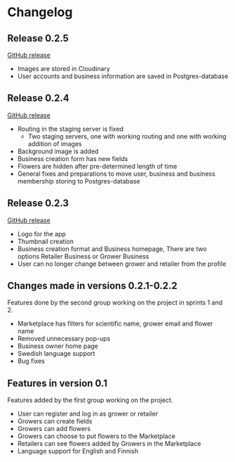 # Changelog

## Release 0.2.5
[GitHub release](https://github.com/Slowers-Team/Slowers-App/releases/tag/v0.2.5)

- Images are stored in Cloudinary
- User accounts and business information are saved in Postgres-database

## Release 0.2.4
[GitHub release](https://github.com/Slowers-Team/Slowers-App/releases/tag/v0.2.4)

- Routing in the staging server is fixed
    - Two staging servers, one with working routing and one with working addition of images
- Background image is added
- Business creation form has new fields
- Flowers are hidden after pre-determined length of time
- General fixes and preparations to move user, business and business membership storing to Postgres-database

## Release 0.2.3
[GitHub release](https://github.com/Slowers-Team/Slowers-App/releases/tag/0.2.3)

- Logo for the app
- Thumbnail creation
- Business creation format and Business homepage, There are two options Retailer Business or Grower Business
- User can no longer change between grower and retailer from the profile

## Changes made in versions 0.2.1-0.2.2
Features done by the second group working on the project in sprints 1 and 2.

- Marketplace has filters for scientific name, grower email and flower name
- Removed unnecessary pop-ups
- Business owner home page
- Swedish language support
- Bug fixes

## Features in version 0.1
Features added by the first group working on the project.

- User can register and log in as grower or retailer
- Growers can create fields
- Growers can add flowers
- Growers can choose to put flowers to the Marketplace
- Retailers can see flowers added by Growers in the Marketplace
- Language support for English and Finnish
